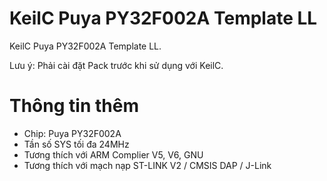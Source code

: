 # KeilC Puya PY32F002A Template LL
KeilC Puya PY32F002A Template LL.

Lưu ý: Phải cài đặt Pack trước khi sử dụng với KeilC.

# Thông tin thêm
- Chip: Puya PY32F002A
- Tần số SYS tối đa 24MHz
- Tương thích với ARM Complier V5, V6, GNU
- Tương thích với mạch nạp ST-LINK V2 / CMSIS DAP / J-Link
